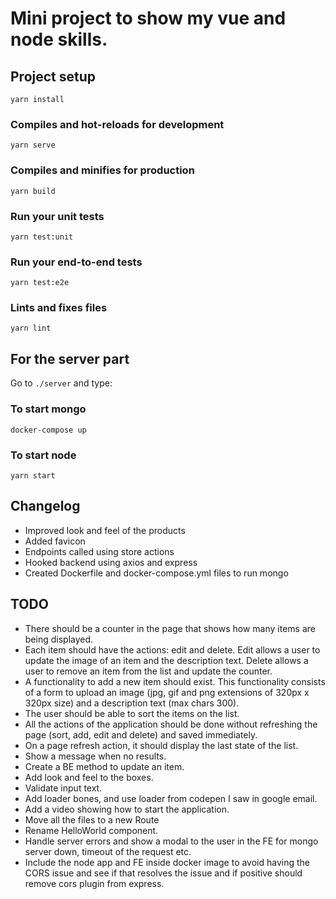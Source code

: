 # Mini project to show my vue and node skills.

## Project setup
```
yarn install
```

### Compiles and hot-reloads for development
```
yarn serve
```

### Compiles and minifies for production
```
yarn build
```

### Run your unit tests
```
yarn test:unit
```

### Run your end-to-end tests
```
yarn test:e2e
```

### Lints and fixes files
```
yarn lint
```

## For the server part

Go to `./server` and type:

### To start mongo
```
docker-compose up
```
### To start node
```
yarn start
```

## Changelog

- Improved look and feel of the products
- Added favicon
- Endpoints called using store actions
- Hooked backend using axios and express
- Created Dockerfile and docker-compose.yml files to run mongo

## TODO

- There should be a counter in the page that shows how many items are being
displayed.
- Each item should have the actions: edit and delete. Edit allows a user to update the
image of an item and the description text. Delete allows a user to remove an item
from the list and update the counter.
- A functionality to add a new item should exist. This functionality consists of a form to
upload an image (jpg, gif and png extensions of 320px x 320px size) and a
description text (max chars 300).
- The user should be able to sort the items on the list.
- All the actions of the application should be done without refreshing the page (sort,
add, edit and delete) and saved immediately.
- On a page refresh action, it should display the last state of the list.
- Show a message when no results.
- Create a BE method to update an item.
- Add look and feel to the boxes.
- Validate input text.
- Add loader bones, and use loader from codepen I saw in google email.
- Add a video showing how to start the application.
- Move all the files to a new Route
- Rename HelloWorld component.
- Handle server errors and show a modal to the user in the FE for mongo server down, timeout of the request etc.
- Include the node app and FE inside docker image to avoid having the CORS issue and see if that resolves the issue and if positive should remove cors plugin from express.

